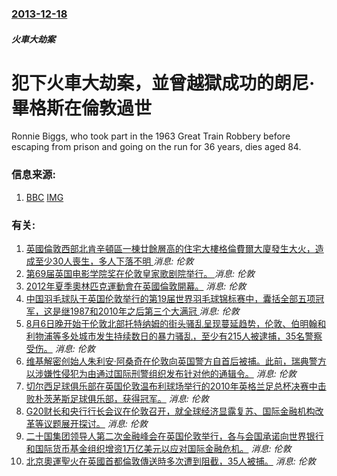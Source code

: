 ### [2013-12-18](/news/2013/12/18/index.md)

##### 火車大劫案
#  犯下火車大劫案，並曾越獄成功的朗尼·畢格斯在倫敦過世 

Ronnie Biggs, who took part in the 1963 Great Train Robbery before escaping from prison and going on the run for 36 years, dies aged 84.


### 信息来源:

1. [BBC](http://www.bbc.co.uk/news/uk-25426914) [IMG](https://ichef.bbci.co.uk/news/1024/media/images/71815000/jpg/_71815147_020384721-1.jpg)

### 有关:

1. [英國倫敦西部北肯辛頓區一棟廿餘層高的住宅大樓格倫費爾大廈發生大火，造成至少30人喪生，多人下落不明 ](/zh/news/2017/06/14/英國倫敦西部北肯辛頓區一棟廿餘層高的住宅大樓格倫費爾大廈發生大火-造成至少30人喪生-多人下落不明.md) _消息: 伦敦_
2. [第69届英国电影学院奖在伦敦皇家歌剧院举行。 ](/zh/news/2016/02/14/第69届英国电影学院奖在伦敦皇家歌剧院举行.md) _消息: 伦敦_
3. [2012年夏季奧林匹克運動會在英國倫敦開幕。](/zh/news/2012/07/27/2012年夏季奧林匹克運動會在英國倫敦開幕.md) _消息: 伦敦_
4. [ 中国羽毛球队于英国伦敦举行的第19届世界羽毛球锦标赛中，囊括全部五项冠军，这是继1987和2010年之后第三个大满冠 ](/zh/news/2011/08/14/中国羽毛球队于英国伦敦举行的第19届世界羽毛球锦标赛中-囊括全部五项冠军-这是继1987和2010年之后第三个大满冠.md) _消息: 伦敦_
5. [ 8月6日晚开始于伦敦北部托特纳姆的街头骚乱呈现蔓延趋势，伦敦、伯明翰和利物浦等多处城市发生持续数日的暴力骚乱，至少有215人被逮捕，35名警察受伤。](/zh/news/2011/08/8/8月6日晚开始于伦敦北部托特纳姆的街头骚乱呈现蔓延趋势-伦敦-伯明翰和利物浦等多处城市发生持续数日的暴力骚乱-至少有2.md) _消息: 伦敦_
6. [ 维基解密创始人朱利安·阿桑奇在伦敦向英国警方自首后被捕。此前，瑞典警方以涉嫌性侵犯为由通过国际刑警组织发布针对他的通辑令。](/zh/news/2010/12/7/维基解密创始人朱利安-阿桑奇在伦敦向英国警方自首后被捕-此前-瑞典警方以涉嫌性侵犯为由通过国际刑警组织发布针对他的通辑.md) _消息: 伦敦_
7. [ 切尔西足球俱乐部在英国伦敦温布利球场举行的2010年英格兰足总杯决赛中击败朴茨茅斯足球俱乐部，获得冠军。](/zh/news/2010/05/15/切尔西足球俱乐部在英国伦敦温布利球场举行的2010年英格兰足总杯决赛中击败朴茨茅斯足球俱乐部-获得冠军.md) _消息: 伦敦_
8. [G20财长和央行行长会议在伦敦召开，就全球经济显露复苏、国际金融机构改革等议题展开探讨。](/zh/news/2009/09/4/G20财长和央行行长会议在伦敦召开-就全球经济显露复苏-国际金融机构改革等议题展开探讨.md) _消息: 伦敦_
9. [二十国集团领导人第二次金融峰会在英国伦敦举行，各与会国承诺向世界银行和国际货币基金组织增资1万亿美元以应对国际金融危机。](/zh/news/2009/04/2/二十国集团领导人第二次金融峰会在英国伦敦举行-各与会国承诺向世界银行和国际货币基金组织增资1万亿美元以应对国际金融危机.md) _消息: 伦敦_
10. [北京奧運聖火在英國首都倫敦傳送時多次遭到阻截，35人被捕。](/zh/news/2008/04/6/北京奧運聖火在英國首都倫敦傳送時多次遭到阻截-35人被捕.md) _消息: 伦敦_

